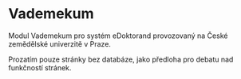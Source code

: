 # Vademekum

Modul Vademekum pro systém eDoktorand provozovaný na České zemědělské
univerzitě v Praze.

Prozatím pouze stránky bez databáze, jako předloha pro debatu nad
funkčností stránek.

